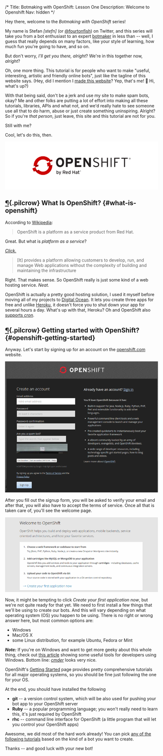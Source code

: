 /*
Title: Botmaking with OpenShift: Lesson One
Description: Welcome to Openshift
Nav: hidden
*/


Hey there, welcome to the *Botmaking with OpenShift* series!

My name is Stefan *[stefn]* (or [@fourtonfish](https://twitter.com/fourtonfish)) on Twitter, and this series will take you from a bot enthusiast to an expert [botmaker](https://botmakers.org/) in less than -- well, I guess that really depends on many factors, like your style of learning, how much fun you're going to have, and so on.

But don't worry, *I'll get you there, alright*? We're in this together now, *alright*?

Oh, one more thing. This tutorial is for people who want to make "useful, interesting, artistic and friendly online bots", just like the tagline of this website says. (Hey, did I mention I [made this website](/about)? Yep, that's me! 👋 Hi, what's up?)

With that being said, don't be a jerk and use my site to make spam bots, okay? Me and other folks are putting a lot of effort into making all these tutorials, libraries, APIs and what not, and we'd really hate to see someone use all that to do harm, abuse or just create something uninspiring. Alright? So if you're _that person_, just leave, this site and this tutorial are not for you.

Still with me?

Cool, let's do this, then.

![OpenShift by Red Hat](/content/tutorials/botmaking-with-openshift/images/openshift-logo.png)


## [¶](#what-is-openshift){.pilcrow} What Is OpenShift? {#what-is-openshift}

According to [Wikipedia](https://en.wikipedia.org/wiki/OpenShift):

> OpenShift is a platform as a service product from Red Hat.

Great. But what is *platform as a service*?

*[Click.](https://en.wikipedia.org/wiki/Platform_as_a_service)*

> [It] provides a platform allowing customers to develop, run, and manage Web applications without the complexity of building and maintaining the infrastructure

Right. That makes sense. So OpenShift really is just some kind of a web hosting service. *Neat.*

OpenShift is actually a pretty good hosting solution, I used it myself before moving all of my projects to [Digital Ocean](https://www.digitalocean.com/). It lets you create three apps for free and unlike [Heroku](https://dashboard.heroku.com/), it doesn't force you to shut down your app for several hours a day. What's up with that, Heroku? Oh and OpenShift also [supports *cron*](https://twitter.com/TheSteve0/status/649020842744016896).

## [¶](#openshift-getting-started){.pilcrow} Getting started with OpenShift? {#openshift-getting-started}

Anyway. Let's start by signing up for an account on the [openshift.com](https://www.openshift.com/) website.

![Signing up for an account](/content/tutorials/botmaking-with-openshift/images/lesson-1-img-01-signup.png)

After you fill out the signup form, you will be asked to verify your email and after that, you will also have to accept the terms of service. Once all that is taken care of, you'll see the welcome page.

![Welcome](/content/tutorials/botmaking-with-openshift/images/lesson-1-img-02-welcome.png)

Now, it might be tempting to click *Create your first application now*, but we're not quite ready for that yet. We need to first install a few things that we'll be using to create our bots. And this will vary depending on what operating system (OS) you happen to be using. There is no right or wrong answer here, but most common options are:

 - Windows
 - Mac/OS X
 - some Linux distribution, for example Ubuntu, Fedora or Mint

***Note:*** If you're on Windows and want to get more geeky about this whole thing, check out [this article](http://daverupert.com/2015/10/windows-editors-and-shells/) showing some useful tools for developers using Windows. Bottom line: [*cmder*](http://cmder.net/) looks very nice.

OpenShift's [Getting Started](https://developers.openshift.com/en/getting-started-overview.html) page provides pretty comprehensive tutorials for all major operating systems, so you should be fine just following the one for your OS.

At the end, you should have installed the following

 - **git** -- a version control system, which will be also used for pushing your bot app to your OpenShift server
 - **Ruby** -- a popular programming language; you won't really need to learn this, it's just required by OpenShift
 - **rhc** -- command line interface for OpenShift (a little program that will let you control your OpenShift apps)

Awesome, we did most of the hard work already! You can pick [any of the following tutorials](/tutorials/botmaking-with-openshift/) based on the kind of a bot you want to create.

Thanks -- and good luck with your new bot!
